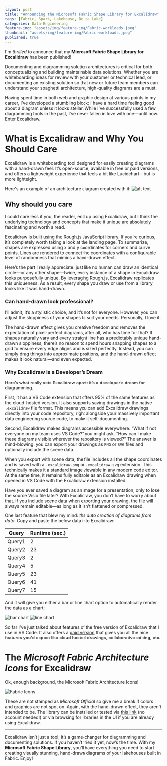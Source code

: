```yaml
---
layout: post
title: "Announcing the Microsoft Fabric Shape Library for Excalidraw"
tags: [Fabric, Spark, Lakehouse, Delta Lake]
categories: Data-Engineering
feature-img: "assets/img/feature-img/Fabric-workloads.jpeg"
thumbnail: "assets/img/feature-img/Fabric-workloads.jpeg"
published: true
---
```


I'm _thrilled_ to announce that my **Microsoft Fabric Shape Library for Excalidraw** has been published!

Documenting and diagramming solution architectures is critical for both conceptualizing and building maintainable data solutions. Whether you are whiteboarding ideas for review with your customer or technical lead, or documenting an existing solution so that new or future team members can understand your spaghetti architecture, high-quality diagrams are a must.

Having spent time in both web and graphic design at various points in my career, I’ve developed a stumbling block: I have a hard time feeling good about a diagram unless it looks stellar. While I've successfully used a few diagramming tools in the past, I’ve never fallen in love with one—until now. Enter Excalidraw.

# What is Excalidraw and Why You Should Care
Excalidraw is a whiteboarding tool designed for easily creating diagrams with a hand-drawn feel. It’s open-source, available in free or paid versions, and offers a lightweight experience that feels a bit like Lucidchart—but is more lighteight.

Here's an example of an architecture diagram created with it:
![alt text](/assets/img/posts/Excalidraw/diagram.png)

## Why should you care
I could care less if you, the reader, end up using Excalidraw, but I think the underlying technology and concepts that make it unique are absolutely fascinating and worth a read.

Excalidraw is built using the [Rough.js](https://roughjs.com/) JavaScript library. If you’re curious, it’s completely worth taking a look at the landing page. To summarize, shapes are expressed using x and y coordinates for corners and curve points. Lines are rendered to connect the coordinates with a configurable level of randomness that mimics a hand-drawn effect.

Here’s the part I really appreciate: just like no human can draw an identical circle—or any other shape—twice, every instance of a shape in Excalidraw looks purposefully unique. By leveraging Rough.js, Excalidraw replicates this uniqueness. As a result, every shape you draw or use from a library looks like it was hand-drawn.

### Can hand-drawn look professional?
I’ll admit, it’s a stylistic choice, and it’s not for everyone. However, you can adjust the sloppiness of your shapes to suit your needs. Personally, I love it.

The hand-drawn effect gives you creative freedom and removes the expectation of pixel-perfect diagrams, after all, who has time for that? If shapes naturally vary and every straight line has a predictably unique hand-drawn sloppiness, there’s no reason to spend hours snapping shapes to a grid to ensure every edge aligns and is sized perfectly. Instead, you can simply drag things into approximate positions, and the hand-drawn effect makes it look natural—and even expected.

### Why Excalidraw is a Developer’s Dream
Here’s what really sets Excalidraw apart: it’s a developer’s dream for diagramming.

First, it has a VS Code extension that offers 95% of the same features as the cloud-hosted version. It also supports saving drawings in the native `.excalidraw` file format. This means you can add Excalidraw drawings directly into your code repository, right alongside your massively important data engineering source code, to make it self-documenting.

Second, Excalidraw makes diagrams accessible everywhere. “What if not everyone on my team uses VS Code?” you might ask. “How can I make these diagrams visible wherever the repository is viewed?” The answer is mind-blowing: you can export your drawings as `PNG` or `SVG` files and optionally include the scene data.

When you export with scene data, the file includes all the shape coordinates and is saved with a `.excalidraw.png` or `.excalidraw.svg` extension. This technically makes it a standard image viewable in any modern code editor. At the same time, it remains fully editable as an Excalidraw drawing when opened in VS Code with the Excalidraw extension installed.

Have you ever saved a diagram as an image for a presentation, only to lose the source Visio file later? With Excalidraw, you don’t have to worry about that. If you include scene data when exporting your drawing, the file will always remain editable—as long as it isn’t flattened or compressed.

One last feature that blew my mind: _the auto creation of diagrams from data_. Copy and paste the below data into Excalidraw:

| Query  | Runtime (sec.) |
|--------|----------------|
| Query1 | 2              |
| Query2 | 23             |
| Query3 | 2              |
| Query4 | 5              |
| Query5 | 23             |
| Query6 | 41             |
| Query7 | 15             |

And it will give you either a bar or line chart option to automatically render the data as a chart:

![bar chart](/assets/img/posts/Excalidraw/bar-chart.png)
![line chart](/assets/img/posts/Excalidraw/line-chart.png)

So far I've just talked about features of the free version of Excalidraw that I use in VS Code. It also offers a [paid version](https://plus.excalidraw.com/excalidraw-plus-vs-excalidraw) that gives you all the nice features you'd expect like cloud hosted drawings, collaborative editing, etc.

# The _Microsoft Fabric Architecture Icons_ for Excalidraw
Ok, enough background, the Microsoft Fabric Architecture Icons!

![Fabric Icons](/assets/img/posts/Excalidraw/shape-library.png)

These are not stamped as _Microsoft Official_ so give me a break if colors and graphics are not spot on. Again, with the hand-drawn effect, they aren't intended to be. The library can be installed or tested via [this link](https://excalidraw.com/?addLibrary=https%3A%2F%2Flibraries.excalidraw.com%2Flibraries%2Fmwc360%2Fmicrosoft-fabric-architecture-icons.excalidrawlib) (no account needed!) or via browsing for libraries in the UI if you are already using Excalidraw.

-----
Excalidraw isn’t just a tool; it’s a game-changer for diagramming and documenting solutions. If you haven’t tried it yet, now’s the time. With my **Microsoft Fabric Shape Library**, you’ll have everything you need to start creating visually stunning, hand-drawn diagrams of your lakehouses built in Fabric. Enjoy!